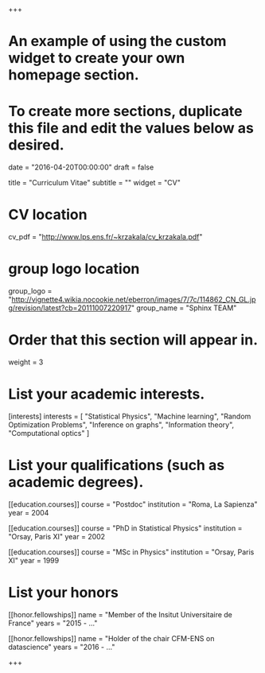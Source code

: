 +++
# An example of using the custom widget to create your own homepage section.
# To create more sections, duplicate this file and edit the values below as desired.

date = "2016-04-20T00:00:00"
draft = false

title = "Curriculum Vitae"
subtitle = ""
widget = "CV"

# CV location
cv_pdf = "http://www.lps.ens.fr/~krzakala/cv_krzakala.pdf"

# group logo location
group_logo = "http://vignette4.wikia.nocookie.net/eberron/images/7/7c/114862_CN_GL.jpg/revision/latest?cb=20111007220917"
group_name = "Sphinx TEAM"

# Order that this section will appear in.
weight = 3

# List your academic interests.
[interests]
  interests = [
    "Statistical Physics",
    "Machine learning",
    "Random Optimization Problems",
    "Inference on graphs",
    "Information theory",
    "Computational optics"
  ]

# List your qualifications (such as academic degrees).
[[education.courses]]
  course = "Postdoc"
  institution = "Roma, La Sapienza"
  year = 2004
  
[[education.courses]]
  course = "PhD in Statistical Physics"
  institution = "Orsay, Paris XI"
  year = 2002

[[education.courses]]
  course = "MSc in Physics"
  institution = "Orsay, Paris XI"
  year = 1999

# List your honors
[[honor.fellowships]]
  name = "Member of the Insitut Universitaire de France"
  years = "2015 - ..."

[[honor.fellowships]]
    name = "Holder of the chair CFM-ENS on datascience"
    years = "2016 - ..."

+++
